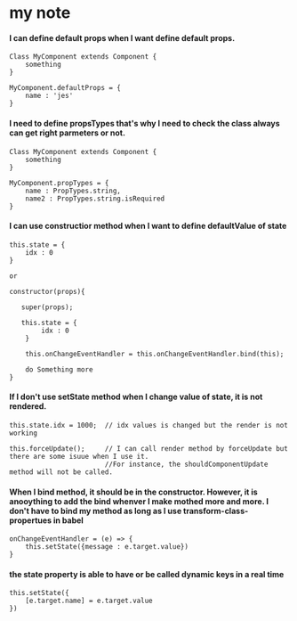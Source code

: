 # my note

#### I can define default props when I want define default props.
    
    Class MyComponent extends Component {
        something
    }
    
    MyComponent.defaultProps = {
        name : 'jes'
    }
    


#### I need to define propsTypes that's why I need to check the class always can get right parmeters or not.
    
    Class MyComponent extends Component {
        something
    }
    
    MyComponent.propTypes = {
        name : PropTypes.string, 
        name2 : PropTypes.string.isRequired
    }


#### I can use constructior method when I want to define defaultValue of state
    
    this.state = {
        idx : 0
    }
    
    or
    
    constructor(props){
       
       super(props);
       
       this.state = {
            idx : 0
        }
        
        this.onChangeEventHandler = this.onChangeEventHandler.bind(this);
        
        do Something more
    }
    


#### If I don't use setState method when I change value of state, it is not rendered.
    
    this.state.idx = 1000;  // idx values is changed but the render is not working
    
    this.forceUpdate();     // I can call render method by forceUpdate but there are some isuue when I use it. 
                            //For instance, the shouldComponentUpdate method will not be called. 

    
    
    
#### When I bind method, it should be in the constructor. However, it is anooything to add the bind whenver I make mothed more and more. I don't have to bind my method as long as I use transform-class-propertues in babel
    
    onChangeEventHandler = (e) => {
        this.setState({message : e.target.value})
    }
    
    
#### the state property is able to have or be called dynamic keys in a real time
    this.setState({
        [e.target.name] = e.target.value
    })
    


